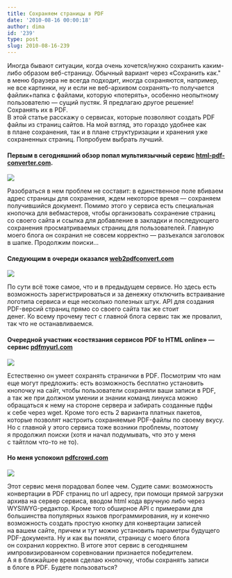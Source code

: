 ```yaml
---
title: Сохраняем страницы в PDF
date: '2010-08-16 00:00:18'
author: dima
id: '239'
type: post
slug: 2010-08-16-239
---
```


Иногда бывают ситуации, когда очень хочется/нужно сохранить каким-либо образом веб-страницу. Обычный вариант через «Сохранить как." в меню браузера не всегда подходит, иногда сохраняются, например, не все картинки, ну и если не веб-архивом сохранять-то получается файлик+папка с файлами, которую «потерять», особенно неопытному пользователю — сущий пустяк. Я предлагаю другое решение! Сохранять их в PDF.  
В этой статье расскажу о сервисах, которые позволяют создать PDF файлы из страниц сайтов. На мой взгляд, это гораздо удобнее как в плане сохранения, так и в плане структуризации и хранения уже сохраненных страниц. Попробуем выбрать лучший.

#### Первым в сегодняшний обзор попал мультиязычный сервис [html-pdf-converter.com](http://html-pdf-converter.com/ru/ "http://html-pdf-converter.com/ru/").

[![](/uploads/_bl/2/s92529115.jpg)](/uploads/_bl/2/92529115.jpg "Нажмите, для просмотра в полном размере...")

Разобраться в нем проблем не составит: в единственное поле вбиваем адрес страницы для сохранения, ждем некоторое время — сохраняем получившийся документ. Помимо этого у сервиса есть специальная кнопочка для вебмастеров, чтобы организовать сохранение страниц со своего сайта и ссылка для добавление в закладки и последующего сохранения просматриваемых страниц для пользователей. Главную моего блога он сохранил не совсем корректно — разъехался заголовок в шапке. Продолжим поиски…

  

#### Следующим в очереди оказался [web2pdfconvert.com](http://web2pdfconvert.com "http://web2pdfconvert.com")

[![](/uploads/_bl/2/s13572686.jpg)](/uploads/_bl/2/13572686.jpg "Нажмите, для просмотра в полном размере...")

По сути всё тоже самое, что и в предыдущем сервисе. Но здесь есть возможность зарегистрироваться и за денежку отключить встраивание логотипа сервиса и еще несколько полезных штук. API для создания PDF-версий страниц прямо со своего сайта так же стоит денег. Ко всему прочему тест с главной блога сервис так же провалил, так что не останавливаемся.

#### Очередной участник «состязания сервисов PDF to HTML online» — сервис [pdfmyurl.com](http://pdfmyurl.com "http://pdfmyurl.com")

[![](/uploads/_bl/2/s87239386.jpg)](/uploads/_bl/2/87239386.jpg "Нажмите, для просмотра в полном размере...")

Естественно он умеет сохранять странички в PDF. Посмотрим что нам еще могут предложить: есть возможность бесплатно установить кнопочку на сайт, чтобы пользователи сохраняли ваши записи в PDF, а так же при должном умении и знании команд линукса можно обращаться к нему на стороне сервера и забирать созданные пдфы к себе через wget. Кроме того есть 2 варианта платных пакетов, которые позволят настроить сохраняемые PDF-файлы по своему вкусу. Но с главной у этого сервиса тоже возники проблемы, поэтому я продолжил поиски (хотя и начал подумывать, что это у меня с тайтлом что-то не то).

#### Но меня успокоил [pdfcrowd.com](http://pdfcrowd.com "http://pdfcrowd.com")

[![](/uploads/_bl/2/s60452360.jpg)](/uploads/_bl/2/60452360.jpg "Нажмите, для просмотра в полном размере...")

Этот сервис меня порадовал более чем. Судите сами: возможность конвертации в PDF страниц по url адресу, при помощи прямой загрузки архива на сервер сервиса, вводом html кода вручную либо через WYSIWYG-редактор. Кроме того обширное API с примерами для большинства популярных языков программирования, ну и конечно возможность создать простую кнопку для конвертации записей на вашем сайте, причем и тут можно установить параметры будущего PDF-документа. Ну и как вы поняли, страницу с моего блога он сохранил корректно. В итоге этот сервис в сегодняшнем импровизированном соревновании признается победителем. А я в ближайшее время сделаю кнопочку, чтобы сохранять записи в блоге в PDF. Будете пользоваться?